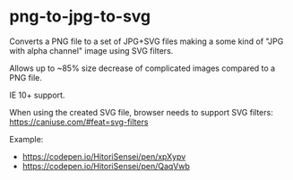 # png-to-jpg-to-svg
Converts a PNG file to a set of JPG+SVG files making a some kind of "JPG with alpha channel" image using SVG filters.

Allows up to ~85% size decrease of complicated images compared to a PNG file.

IE 10+ support.

When using the created SVG file, browser needs to support SVG filters:
https://caniuse.com/#feat=svg-filters

Example:
* https://codepen.io/HitoriSensei/pen/xpXypv
* https://codepen.io/HitoriSensei/pen/QaqVwb
